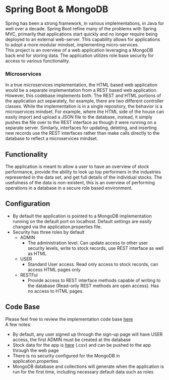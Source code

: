 # Spring Boot & MongoDB
Spring has been a strong framework, in various implementations, in Java for well over a decade. Spring Boot refine many of the problems with Spring MVC, primarily that applications start quickly and no longer require being deployed to an external web-server. This capability allows for applications to adopt a more modular mindset, implementing micro-services.  
This project is an overview of a web application leveraging a MongoDB back end for storing data. The application utilizes role base security for access to various functionality.  
### Microservices
In a true microservices implementation, the HTML based web application would be a separate implementation from a REST based web application. However, this codebase implements both. The REST and HTML portions of the application act separately, for example, there are two different controller classes. While the implementation is in a single repository, the behavior is a microservices mindset. For example, where the HTML side of the house can easily import and upload a JSON file to the database, instead, it simply pushes the file over to the REST interface as though it were running on a separate server. Similarly, interfaces for updating, deleting, and inserting new records use the REST interfaces rather than make calls directly to the database to reflect a microservices mindset.

## Functionality
The application is meant to allow a user to have an overview of stock performance, provide the ability to look up top performers in the industries represented in the data set, and get full details of the individual stocks. The usefulness of the data is non-existent, this is an overview of performing operations in a database in a secure role based environment. 

## Configuration
- By default the application is pointed to a MongoDB implementation running on the default port on localhost. Default settings are easily changed via the application.properties file. 
- Security has three roles by default
	- ADMIN
		- The administration level. Can update access to other user security levels, write to stock records, use REST interface as well as HTML
	- USER
		- Standard User access. Read only access to stock records, can access HTML pages only
	- RESTFul
		- Provide access to REST interface methods capable of writing to the database (Read-only REST methods are open access). Has no access to HTML pages.

## Code Base
Please feel free to review the implementation code base [here](https://github.com/matthew-spencer-1/Java_SpingBoot_MongoDb_Login)  
A few notes:
- By default, any user signed up through the sign-up page will have USER access, the first ADMIN must be created at the database
- Stock data for the app is [here](/projectDataFiles/bootMongoSecurity/Stocks.csv) (.csv) and can be pushed to the app through the web page
- There is no security configured for the MongoDB in application.properties
- MongoDB database and collections will generate when the application is run for the first time, including necessary default data such as roles
